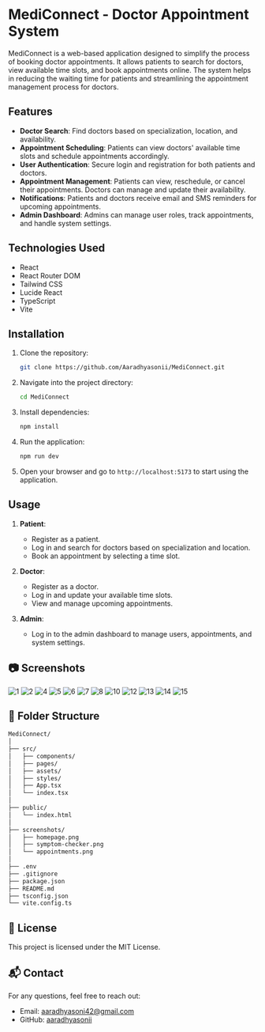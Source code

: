 # MediConnect - Doctor Appointment System

MediConnect is a web-based application designed to simplify the process of booking doctor appointments. It allows patients to search for doctors, view available time slots, and book appointments online. The system helps in reducing the waiting time for patients and streamlining the appointment management process for doctors.

## Features

- **Doctor Search**: Find doctors based on specialization, location, and availability.
- **Appointment Scheduling**: Patients can view doctors' available time slots and schedule appointments accordingly.
- **User Authentication**: Secure login and registration for both patients and doctors.
- **Appointment Management**: Patients can view, reschedule, or cancel their appointments. Doctors can manage and update their availability.
- **Notifications**: Patients and doctors receive email and SMS reminders for upcoming appointments.
- **Admin Dashboard**: Admins can manage user roles, track appointments, and handle system settings.

## Technologies Used

- React
- React Router DOM
- Tailwind CSS
- Lucide React
- TypeScript
- Vite

## Installation

1. Clone the repository:

   ```bash
   git clone https://github.com/Aaradhyasonii/MediConnect.git
   ```

2. Navigate into the project directory:

   ```bash
   cd MediConnect
   ```

3. Install dependencies:
   
   ```bash
   npm install
   ```

4. Run the application:

   ```bash
   npm run dev
   ```
  
5. Open your browser and go to `http://localhost:5173` to start using the application.

## Usage

1. **Patient**:

   - Register as a patient.
   - Log in and search for doctors based on specialization and location.
   - Book an appointment by selecting a time slot.

2. **Doctor**:

   - Register as a doctor.
   - Log in and update your available time slots.
   - View and manage upcoming appointments.

3. **Admin**:

   - Log in to the admin dashboard to manage users, appointments, and system settings.

## 📷 Screenshots
![1](https://github.com/user-attachments/assets/af5a8619-2cec-4816-a285-c9a2a2402113)
![2](https://github.com/user-attachments/assets/0266b190-4ce4-4af6-94be-67f6dc306048)
![4](https://github.com/user-attachments/assets/78b7114b-812e-4aa9-8f2d-723aee44e70b)
![5](https://github.com/user-attachments/assets/9ce89427-f998-4504-8e10-aa76e6c2ceb7)
![6](https://github.com/user-attachments/assets/64ba906a-9096-4254-a6be-8800c4540502)
![7](https://github.com/user-attachments/assets/b2760f6e-d3f3-482b-8ea2-ae1e68c2e703)
![8](https://github.com/user-attachments/assets/764bf982-7c14-47c4-bf23-b089cc7cef09)
![10](https://github.com/user-attachments/assets/ae7023e5-4293-44bf-b9af-e218b666e724)
![12](https://github.com/user-attachments/assets/c530fb52-3861-4df3-bdca-d4f80c0c16b8)
![13](https://github.com/user-attachments/assets/717a2648-faec-4469-9e58-4a711ea7f5c8)
![14](https://github.com/user-attachments/assets/d61e26df-a0cc-4e88-8c3c-2f5ad9f05d1c)
![15](https://github.com/user-attachments/assets/a24d2d6b-da41-4c37-b99d-a11f9f496886)


## 📁 Folder Structure

```bash
MediConnect/
│
├── src/
│   ├── components/
│   ├── pages/
│   ├── assets/
│   ├── styles/
│   ├── App.tsx
│   └── index.tsx
│
├── public/
│   └── index.html
│
├── screenshots/
│   ├── homepage.png
│   ├── symptom-checker.png
│   └── appointments.png
│
├── .env
├── .gitignore
├── package.json
├── README.md
├── tsconfig.json
└── vite.config.ts
``` 

## 📄 License

This project is licensed under the MIT License.

## 📬 Contact
For any questions, feel free to reach out:
- Email: aaradhyasoni42@gmail.com
- GitHub: [aaradhyasonii](https://github.com/aaradhyasonii)
